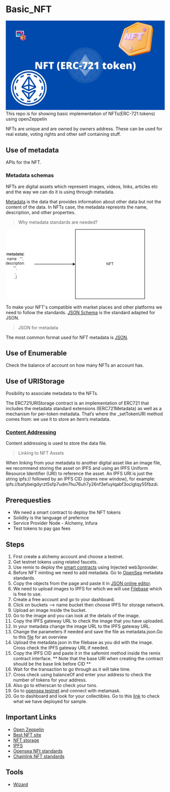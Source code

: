 # Basic_NFT
![Hero Image](https://github.com/PriyathamVarma/Basic_NFT/blob/main/Diagrams/NFT%20(ERC-721%20token).jpg)
This repo is for showing basic implementation of NFTs(ERC-721 tokens) using openZeppelin


NFTs are unique and are owned by owners address. These can be used for real estate, voting rights and other self containing stuff. 

## Use of metadata

APIs for the NFT.

### Metadata schemas

NFTs are digital assets which represent images, videos, links, articles etc and the way we can do it is using through metadata. 

[Metadata](https://en.wikipedia.org/wiki/Metadata) is the data that provides information about other data but not the content of the data. In NFTs case, the metadata represnts the name, description, and other properties. 

> Why metadata standards are needed?

![metadata](https://github.com/PriyathamVarma/Basic_NFT/blob/main/Diagrams/NFT_1.drawio.png)

To make your NFT's compatible with market places and other platforms we need to follow the standards. [JSON Schema](https://json-schema.org/) is the standard adapted for JSON. 

> JSON for metadata

The most common format used for NFT metadata is [JSON](https://www.json.org/json-en.html). 

## Use of Enumerable

Check the balance of account on how many NFTs an account has.

## Use of URIStorage

Posibility to associate metadata to the NFTs.

The ERC721URIStorage contract is an implementation of ERC721 that includes the metadata standard extensions (IERC721Metadata) as well as a mechanism for per-token metadata. That’s where the _setTokenURI method comes from: we use it to store an item’s metadata.

### [Content Addressing](https://github.com/PriyathamVarma/Basic_NFT/tree/main/Content-addressing)

Content addressing is used to store the data file.



> Linking to NFT Assets

When linking from your metadata to another digital asset like an image file, we recommend storing the asset on IPFS and using an IPFS Uniform Resource Identifier (URI) to reference the asset. An IPFS URI is just the string ipfs:// followed by an IPFS CID (opens new window), for example: ipfs://bafybeigdyrzt5sfp7udm7hu76uh7y26nf3efuylqabf3oclgtqy55fbzdi.

## Prerequesties

- We need a smart contract to deploy the NFT tokens
- Solidity is the language of prefernce
- Service Provider Node - Alchemy, Infura
- Test tokens to pay gas fees


## Steps

1. First create a alchemy account and choose a testnet.
2. Get testnet tokens using related faucets.
3. Use remix to deploy the [smart contracts](https://github.com/PriyathamVarma/NFT-Basics-to-Jedi/blob/main/smart_contract_information.md) using Injected web3provider.
4. Before NFT minting we need to add metadata. Go to [OpenSea](https://docs.opensea.io/docs/metadata-standards) metadata standards.
5. Copy the objects from the page and paste it in [JSON online editor](https://jsoneditoronline.org/#left=local.wayego).
6. We need to upload images to IPFS for which we will use [Filebase](https://filebase.com/) which is free to use.
7. Create a free account and go to your dashboard.
8. Click on buckets --> name bucket then choose IPFS for storage network.
9. Upload an image inside the bucket.
10. Go to the image and you can look at the details of the image.
11. Copy the IPFS gateway URL to check the image that you have uploaded.
12. In your metadata change the image URL to the IPFS gateway URL.
13. Change the parameters if needed and save the file as metadata.json.Go to this [file](https://github.com/PriyathamVarma/NFT-Basics-to-Jedi/blob/main/metadata.json) for an overview
14. Upload the metadata.json in the filebase as you did with the image. Cross check the IPFS gateway URL if needed.
15. Copy the IPFS CID and paste it in the safemint method inside the remix contract interface. ** Note that the base URI when creating the contract should be the base link before CID **
16. Wait for the transaction to go through as it will take time.
17. Cross check using balanceOf and enter your address to check the number of tokens for your address.
18. Also go to etherscan to check your txns.
19. Go to [opensea testnet](https://testnets.opensea.io/) and connect with metamask.
20. Go to dashboard and look for your collectibles. Go to this [link](https://testnets.opensea.io/assets/mumbai/0x1ea800fc74bbcaf6e9d9dcd83dfacc3bb8b576c8/0) to check what we have deployed for sample.


## Important Links

- [Open Zeppelin](https://docs.openzeppelin.com/)
- [Best NFT site](https://nftschool.dev/)
- [NFT storage](https://nft.storage/#docs)
- [IPFS](https://docs.ipfs.tech/)
- [Opensea NFt standards](https://docs.opensea.io/docs/metadata-standards)
- [Chainlink NFT standards](https://blog.chain.link/build-deploy-and-sell-your-own-dynamic-nft/)


## Tools

- [Wizard](https://docs.openzeppelin.com/contracts/4.x/wizard)

